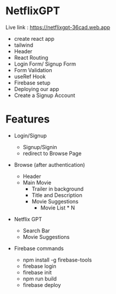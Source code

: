 # NetflixGPT

Live link : https://netflixgpt-36cad.web.app

- create react app
- tailwind
- Header
- React Routing
- Login Form/ Signup Form
- Form Validation
- useRef Hook
- Firebase setup
- Deploying our app
- Create a Signup Account

# Features

- Login/Signup
    - Signup/Signin
    - redirect to Browse Page

- Browse (after authentication)
    - Header
    - Main Movie
        - Trailer in background
        - Title and Description
        - Movie Suggestions
            - Movie List * N

- Netflix GPT
    - Search Bar
    - Movie Suggestions 
    

- Firebase commands
    - npm install -g firebase-tools
    - firebase login
    - firebase init
    - npm run build
    - firebase deploy